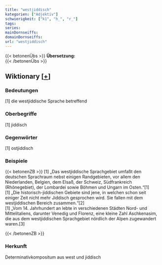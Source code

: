 ```yaml
---
title: "westjiddisch"
kategorien: ["Adjektiv"]
schwierigkeit: ["k1", "h_", "r_"]
tags:
series:
mainDornseiffs:
domainDornseiffs:
url: "westjiddisch"
---
```


{{< betonenÜbs >}}
**Übersetzung:**  
{{< /betonenÜbs >}}

## Wiktionary [[+](https://de.wiktionary.org/wiki/westjiddisch)]

### Bedeutungen
[1] die westjiddische Sprache betreffend  

### Oberbegriffe
[1] jiddisch  

### Gegenwörter
[1] ostjiddisch  

### Beispiele
{{< betonenZB >}}
[1] „Das westjiddische Sprachgebiet umfaßt den deutschen Sprachraum nebst einigen Randgebieten, vor allem den Niederlanden, Belgien, dem Elsaß, der Schweiz, Südfrankreich (Rhônegebiet), der Lombardei sowie Böhmen und Ungarn im Osten.“[1]  
[1] „Die historisch-jiddischen Gebiete sind jene, in welchen schon seit einiger Zeit nicht mehr Jiddisch gesprochen wird. Sie fallen mit dem westjiddischen Bereich zusammen.“[2]  
[1] „Vom 14. Jahrhundert an lebte in verschiedenen Städten Nord- und Mittelitaliens, darunter Venedig und Florenz, eine kleine Zahl Aschkenasim, die aus dem westjiddischen Sprachgebiet nördlich der Alpen zugewandert waren.[3]  

{{< /betonenZB >}}
### Herkunft
Determinativkompositum aus west und jiddisch  


